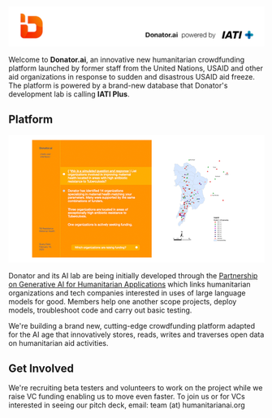 ![Donator Logo](https://github.com/Donator-ai/Development-Lab/blob/main/Media/Donator_IATIPlus_header200.png)

Welcome to **Donator.ai**, an innovative new humanitarian crowdfunding platform launched by former staff from the United Nations, USAID and other aid organizations in response to sudden and disastrous USAID aid freeze. The platform is powered by a brand-new database that Donator's development lab is calling **IATI Plus**.

## Platform

![Donator Simulation](https://github.com/Partnership-on-Generative-AI/Donator/blob/main/Donator_Simulation.png)

Donator and its AI lab are being initially developed through the [Partnership on Generative AI for Humanitarian Applications](https://github.com/Partnership-on-Generative-AI/About/blob/main/README.md) which links humanitarian organizations and tech companies interested in uses of large language models for good. Members help one another scope projects, deploy models, troubleshoot code and carry out basic testing.

We're building a brand new, cutting-edge crowdfunding platform adapted for the AI age that innovatively stores, reads, writes and traverses open data on humanitarian aid activities. 

## Get Involved

We're recruiting beta testers and volunteers to work on the project while we raise VC funding enabling us to move even faster. To join us or for VCs interested in seeing our pitch deck, email: team (at) humanitarianai.org
